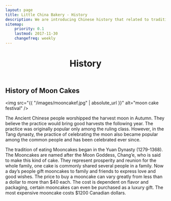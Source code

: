 ```yaml
---
layout: page
title: Little China Bakery - History
description: We are introducing Chinese history that related to traditional Chinese Cuisine.
sitemap:
    priority: 0.1
    lastmod: 2017-11-30
    changefreq: weekly
---
```

<header class="major">
<h1>History</h1>
</header>

## History of Moon Cakes

<span class="image left"><img src="{{ "/images/mooncakef.jpg" | absolute_url }}" alt="moon cake festival" /></span>

The Ancient Chinese people worshipped the harvest moon in Autumn. They believe the practice would bring good harvests the following year. The practice was originally popular only among the ruling class. However, in the Tang dynasty, the practice of celebrating the moon also became popular among the common people and has been celebrated ever since.

The tradition of eating Mooncakes began in the Yuan Dynasty (1279-1368). The Mooncakes are named after the Moon Goddess, Chang’e, who is said to make this kind of cake. They represent prosperity and reunion for the whole family, one cake is commonly shared several people in a family. Now a day’s people gift mooncakes to family and friends to express love and good wishes. The price to buy a mooncake can vary greatly from less than a dollar to more than $40 each. The cost is dependent on flavor and packaging, certain mooncakes can even be purchased as a luxury gift. The most expensive mooncake costs $1200 Canadian dollars. 
